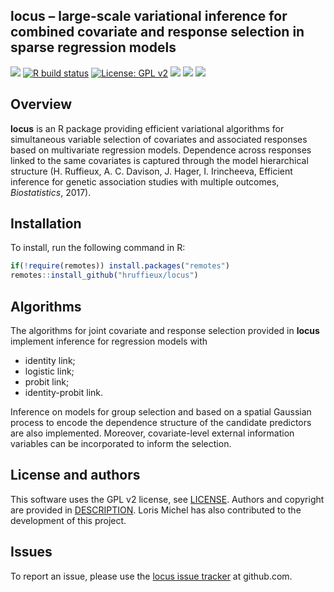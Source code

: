 <!-- README.md is generated from README.Rmd. Please edit that file -->
<!-- First time: run usethis::use_readme_rmd() to create a pre-commit hook that 
prevents from committing if the README.Rmd has changed, but has not been 
re-knitted to generate an updated README.md -->

## locus – large-scale variational inference for combined covariate and response selection in sparse regression models

<!-- Run for the R CMD checks, run usethis::use_github_actions() to set up the pipeline, possibly modify the .yaml file and then: -->

[![](https://travis-ci.org/hruffieux/locus.svg?branch=master)](https://travis-ci.org/hruffieux/locus)
[![R build
status](https://github.com/hruffieux/locus/workflows/R-CMD-check/badge.svg)](https://github.com/hruffieux/locus/actions)
[![License: GPL
v2](https://img.shields.io/badge/license-GPL%20v2-blue.svg)](https://www.gnu.org/licenses/old-licenses/gpl-2.0.en.html)
[![](https://img.shields.io/badge/devel%20version-1.0.0-blue.svg)](https://github.com/hruffieux/locus)
[![](https://img.shields.io/github/languages/code-size/hruffieux/locus.svg)](https://github.com/hruffieux/locus)
[![](https://img.shields.io/badge/doi-10.1093/biostatistics/kxx007-yellow.svg)](https://doi.org/10.1093/biostatistics/kxx007)

## Overview

**locus** is an R package providing efficient variational algorithms for
simultaneous variable selection of covariates and associated responses
based on multivariate regression models. Dependence across responses
linked to the same covariates is captured through the model hierarchical
structure (H. Ruffieux, A. C. Davison, J. Hager, I. Irincheeva,
Efficient inference for genetic association studies with multiple
outcomes, *Biostatistics*, 2017).

## Installation

To install, run the following command in R:

``` r
if(!require(remotes)) install.packages("remotes")
remotes::install_github("hruffieux/locus")
```

## Algorithms

The algorithms for joint covariate and response selection provided in
**locus** implement inference for regression models with

-   identity link;
-   logistic link;
-   probit link;
-   identity-probit link.

Inference on models for group selection and based on a spatial Gaussian
process to encode the dependence structure of the candidate predictors
are also implemented. Moreover, covariate-level external information
variables can be incorporated to inform the selection.

## License and authors

This software uses the GPL v2 license, see [LICENSE](LICENSE). Authors
and copyright are provided in [DESCRIPTION](DESCRIPTION). Loris Michel
has also contributed to the development of this project.

## Issues

To report an issue, please use the [locus issue
tracker](https://github.com/hruffieux/locus/issues) at github.com.
